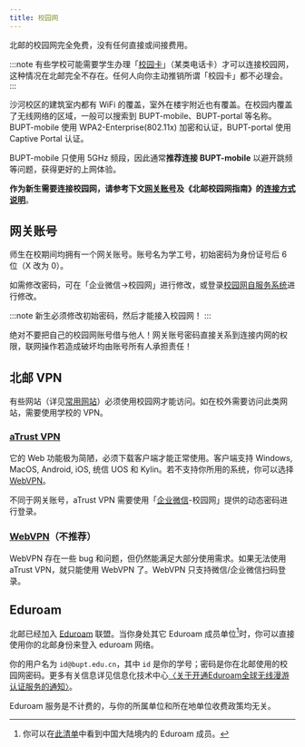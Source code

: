 ```yaml
---
title: 校园网
---
```


北邮的校园网完全免费，没有任何直接或间接费用。

:::note
有些学校可能需要学生办理「[校园卡](/新生入学/入学准备#校园一卡通学生卡)」（某类电话卡）才可以连接校园网，这种情况在北邮完全不存在。任何人向你主动推销所谓「校园卡」都不必理会。
:::

沙河校区的建筑室内都有 WiFi 的覆盖，室外在楼宇附近也有覆盖。在校园内覆盖了无线网络的区域，一般可以搜索到 BUPT-mobile、BUPT-portal 等名称。BUPT-mobile 使用 WPA2-Enterprise(802.11x) 加密和认证，BUPT-portal 使用 Captive Portal 认证。

BUPT-mobile 只使用 5GHz 频段，因此通常**推荐连接 BUPT-mobile** 以避开跳频等问题，获得更好的上网体验。

**作为新生需要连接校园网，请参考下文[网关账号](#网关账号)及《北邮校园网指南》的[连接方式说明](https://wiki.buptnet.icu/1-quickstart/#_1-%E6%97%A0%E7%BA%BF%E6%96%B9%E5%BC%8F%E6%8E%A5%E5%85%A5)**。

## 网关账号

师生在校期间均拥有一个网关账号。账号名为学工号，初始密码为身份证号后 6 位（X 改为 0）。

如需修改密码，可在「企业微信->校园网」进行修改，或登录[校园网自服务系统](https://netaccount.bupt.edu.cn/)进行修改。

:::note
新生必须修改初始密码，然后才能接入校园网！
:::

绝对不要把自己的校园网账号借与他人！网关账号密码直接关系到连接内网的权限，联网操作若造成破坏均由账号所有人承担责任！

## 北邮 VPN

有些网站（详见[常用网站](/学习生活/常用网站)）必须使用校园网才能访问。如在校外需要访问此类网站，需要使用学校的 VPN。

### [aTrust VPN](https://vpn.bupt.edu.cn/)

它的 Web 功能极为简陋，必须下载客户端才能正常使用。客户端支持 Windows, MacOS, Android, iOS, 统信 UOS 和 Kylin。若不支持你所用的系统，你可以选择 [WebVPN](#webvpn不推荐)。

不同于网关账号，aTrust VPN 需要使用「[企业微信](/学习生活/常用网站#企业微信)-校园网」提供的动态密码进行登录。

### [WebVPN](https://webvpn.bupt.edu.cn/)（不推荐）

WebVPN 存在一些 bug 和问题，但仍然能满足大部分使用需求。如果无法使用 aTrust VPN，就只能使用 WebVPN 了。WebVPN 只支持微信/企业微信扫码登录。

## Eduroam

北邮已经加入 [Eduroam](https://en.wikipedia.org/wiki/Eduroam) 联盟。当你身处其它 Eduroam 成员单位[^1]时，你可以直接使用你的北邮身份来登入 eduroam 网络。

你的用户名为 `id@bupt.edu.cn`，其中 `id` 是你的学号；密码是你在北邮使用的校园网密码。更多有关信息详见信息化技术中心[〈关于开通Eduroam全球无线漫游认证服务的通知〉](https://nic.bupt.edu.cn/info/1003/1487.htm)。

Eduroam 服务是不计费的，与你的所属单位和所在地单位收费政策均无关。

[^1]: 你可以在[此清单](http://eduroam.cstnet.cn/mem/index.jhtml#tabs1)中看到中国大陆境内的 Eduroam 成员。
